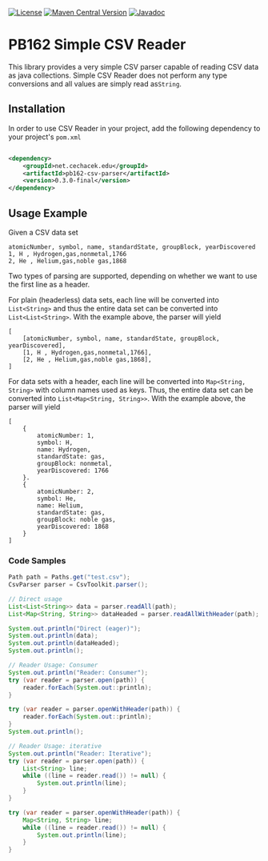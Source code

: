 [![License](http://img.shields.io/:license-apache%202.0-brightgreen.svg)](http://www.apache.org/licenses/LICENSE-2.0.html)
[![Maven Central Version](https://img.shields.io/maven-central/v/net.cechacek.edu/pb162-csv-parser)](https://central.sonatype.com/artifact/net.cechacek.edu/pb162-csv-parser)
[![Javadoc](https://img.shields.io/badge/-javadoc-blue)](http://jcechace.github.io/pb162-csv-parser/apidocs/)

PB162 Simple CSV Reader
====================================

This library provides a very simple CSV parser capable of reading CSV data as java collections.
Simple CSV Reader does not perform any type conversions and all values are simply read as``String``.

## Installation
In order to use CSV Reader in your project, add the following dependency to your project's ``pom.xml``

```xml

<dependency>
    <groupId>net.cechacek.edu</groupId>
    <artifactId>pb162-csv-parser</artifactId>
    <version>0.3.0-final</version>
</dependency>
```

## Usage Example

Given a CSV data set
```csv
atomicNumber, symbol, name, standardState, groupBlock, yearDiscovered
1, H , Hydrogen,gas,nonmetal,1766
2, He , Helium,gas,noble gas,1868
```

Two types of parsing are supported, depending on whether we want to use the first line as a header.

For plain (headerless) data sets, each line will be converted into ``List<String>`` and thus the entire data set
can be converted into ``List<List<String>``. With the example above, the parser will yield
```
[
    [atomicNumber, symbol, name, standardState, groupBlock, yearDiscovered],
    [1, H , Hydrogen,gas,nonmetal,1766],
    [2, He , Helium,gas,noble gas,1868],
]
```

For data sets with a header, each line will be converted into ``Map<String, String>`` with 
column names used as keys. Thus, the entire data set can be converted into ``List<Map<String, String>>``.
With the example above, the parser will yield
```
[
    {
        atomicNumber: 1, 
        symbol: H, 
        name: Hydrogen, 
        standardState: gas, 
        groupBlock: nonmetal, 
        yearDiscovered: 1766
    }.
    {
        atomicNumber: 2,
        symbol: He, 
        name: Helium, 
        standardState: gas, 
        groupBlock: noble gas,
        yearDiscovered: 1868
    }
]
```
### Code Samples 

```java
Path path = Paths.get("test.csv");
CsvParser parser = CsvToolkit.parser();

// Direct usage
List<List<String>> data = parser.readAll(path);
List<Map<String, String>> dataHeaded = parser.readAllWithHeader(path);

System.out.println("Direct (eager)");
System.out.println(data);
System.out.println(dataHeaded);
System.out.println();

// Reader Usage: Consumer
System.out.println("Reader: Consumer");
try (var reader = parser.open(path)) {
    reader.forEach(System.out::println);
}

try (var reader = parser.openWithHeader(path)) {
    reader.forEach(System.out::println);
}
System.out.println();

// Reader Usage: iterative
System.out.println("Reader: Iterative");
try (var reader = parser.open(path)) {
    List<String> line;
    while ((line = reader.read()) != null) {
        System.out.println(line);
    }
}

try (var reader = parser.openWithHeader(path)) {
    Map<String, String> line;
    while ((line = reader.read()) != null) {
        System.out.println(line);
    }
}
```
